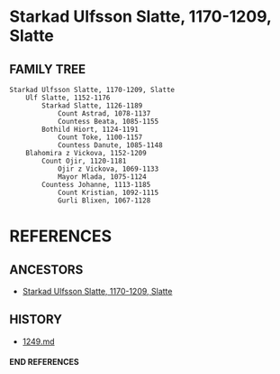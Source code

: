 # Starkad Ulfsson Slatte, 1170-1209, Slatte

## FAMILY TREE 
```
Starkad Ulfsson Slatte, 1170-1209, Slatte
	Ulf Slatte, 1152-1176
		Starkad Slatte, 1126-1189
			Count Astrad, 1078-1137
			Countess Beata, 1085-1155
		Bothild Hiort, 1124-1191
			Count Toke, 1100-1157
			Countess Danute, 1085-1148
	Blahomira z Vickova, 1152-1209
		Count Ojir, 1120-1181
			Ojir z Vickova, 1069-1133
			Mayor Mlada, 1075-1124
		Countess Johanne, 1113-1185
			Count Kristian, 1092-1115
			Gurli Blixen, 1067-1128
```


# REFERENCES

## ANCESTORS
* [Starkad Ulfsson Slatte, 1170-1209, Slatte](starkad_ulfsson_1170.md)

## HISTORY
* [1249.md](../h/1249.md)

#### END REFERENCES
